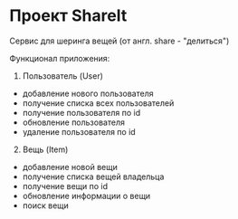 # Проект ShareIt
Сервис для шеринга вещей (от англ. share - "делиться")

Функционал приложения:
1. Пользователь (User)
  - добавление нового пользователя
  - получение списка всех пользователей
  - получение пользователя по id
  - обновление пользователя
  - удаление пользователя по id

2. Вещь (Item)
  - добавление новой вещи
  - получение списка вещей владельца
  - получение вещи по id
  - обновление информации о вещи
  - поиск вещи
